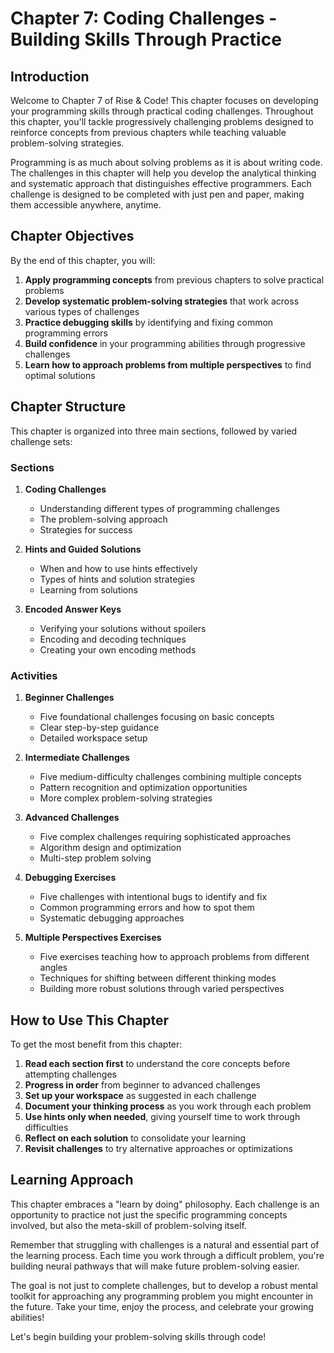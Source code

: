 # Chapter 7: Coding Challenges - Building Skills Through Practice

## Introduction

Welcome to Chapter 7 of Rise & Code! This chapter focuses on developing your programming skills through practical coding challenges. Throughout this chapter, you'll tackle progressively challenging problems designed to reinforce concepts from previous chapters while teaching valuable problem-solving strategies.

Programming is as much about solving problems as it is about writing code. The challenges in this chapter will help you develop the analytical thinking and systematic approach that distinguishes effective programmers. Each challenge is designed to be completed with just pen and paper, making them accessible anywhere, anytime.

## Chapter Objectives

By the end of this chapter, you will:

1. **Apply programming concepts** from previous chapters to solve practical problems
2. **Develop systematic problem-solving strategies** that work across various types of challenges
3. **Practice debugging skills** by identifying and fixing common programming errors
4. **Build confidence** in your programming abilities through progressive challenges
5. **Learn how to approach problems from multiple perspectives** to find optimal solutions

## Chapter Structure

This chapter is organized into three main sections, followed by varied challenge sets:

### Sections

1. **Coding Challenges**
   - Understanding different types of programming challenges
   - The problem-solving approach
   - Strategies for success

2. **Hints and Guided Solutions**
   - When and how to use hints effectively
   - Types of hints and solution strategies
   - Learning from solutions

3. **Encoded Answer Keys**
   - Verifying your solutions without spoilers
   - Encoding and decoding techniques
   - Creating your own encoding methods

### Activities

1. **Beginner Challenges**
   - Five foundational challenges focusing on basic concepts
   - Clear step-by-step guidance
   - Detailed workspace setup

2. **Intermediate Challenges**
   - Five medium-difficulty challenges combining multiple concepts
   - Pattern recognition and optimization opportunities
   - More complex problem-solving strategies

3. **Advanced Challenges**
   - Five complex challenges requiring sophisticated approaches
   - Algorithm design and optimization
   - Multi-step problem solving

4. **Debugging Exercises**
   - Five challenges with intentional bugs to identify and fix
   - Common programming errors and how to spot them
   - Systematic debugging approaches

5. **Multiple Perspectives Exercises**
   - Five exercises teaching how to approach problems from different angles
   - Techniques for shifting between different thinking modes
   - Building more robust solutions through varied perspectives

## How to Use This Chapter

To get the most benefit from this chapter:

1. **Read each section first** to understand the core concepts before attempting challenges
2. **Progress in order** from beginner to advanced challenges
3. **Set up your workspace** as suggested in each challenge
4. **Document your thinking process** as you work through each problem
5. **Use hints only when needed**, giving yourself time to work through difficulties
6. **Reflect on each solution** to consolidate your learning
7. **Revisit challenges** to try alternative approaches or optimizations

## Learning Approach

This chapter embraces a "learn by doing" philosophy. Each challenge is an opportunity to practice not just the specific programming concepts involved, but also the meta-skill of problem-solving itself.

Remember that struggling with challenges is a natural and essential part of the learning process. Each time you work through a difficult problem, you're building neural pathways that will make future problem-solving easier.

The goal is not just to complete challenges, but to develop a robust mental toolkit for approaching any programming problem you might encounter in the future. Take your time, enjoy the process, and celebrate your growing abilities!

Let's begin building your problem-solving skills through code!